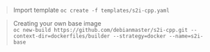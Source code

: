 > Import template
`oc create -f templates/s2i-cpp.yaml`


> Creating your own base image   
`oc new-build https://github.com/debianmaster/s2i-cpp.git --context-dir=dockerfiles/builder --strategy=docker --name=s2i-base`

